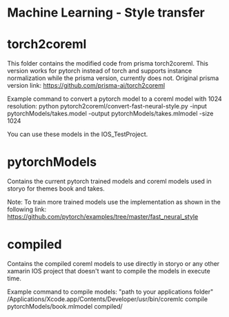 # Machine Learning - Style transfer

# torch2coreml
This folder contains the modified code from prisma torch2coreml. 
This version works for pytorch instead of torch and supports instance normalization while the prisma version, currently does not.
Original prisma version link: https://github.com/prisma-ai/torch2coreml

Example command to convert a pytorch model to a coreml model with 1024 resolution:
python pytorch2coreml/convert-fast-neural-style.py -input pytorchModels/takes.model -output pytorchModels/takes.mlmodel -size 1024

You can use these models in the IOS_TestProject.

# pytorchModels
Contains the current pytorch trained models and coreml models used in storyo for themes book and takes.

Note: To train more trained models use the implementation as shown in the following link: 
https://github.com/pytorch/examples/tree/master/fast_neural_style

# compiled
Contains the compiled coreml models to use directly in storyo or any other xamarin IOS project that doesn't want to compile the models in execute time.

Example command to compile models:
"path to your applications folder"  /Applications/Xcode.app/Contents/Developer/usr/bin/coremlc compile pytorchModels/book.mlmodel compiled/
